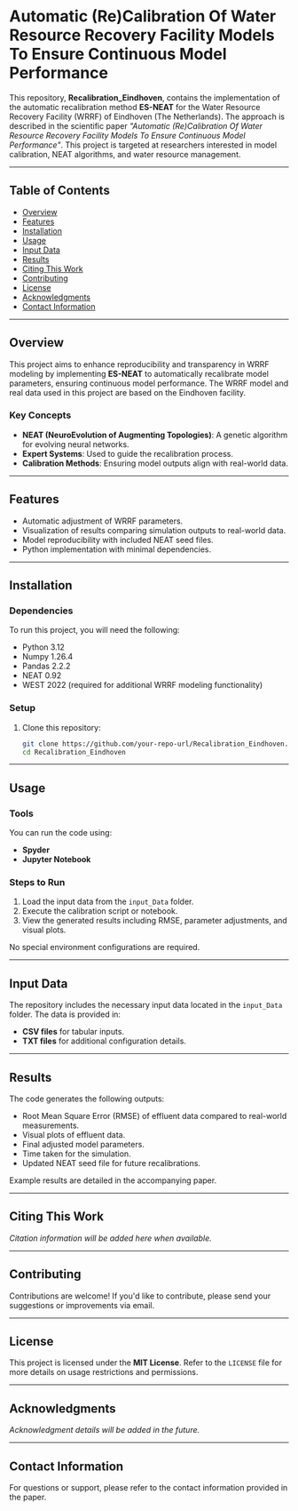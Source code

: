 
# Automatic (Re)Calibration Of Water Resource Recovery Facility Models To Ensure Continuous Model Performance

This repository, **Recalibration_Eindhoven**, contains the implementation of the automatic recalibration method **ES-NEAT** for the Water Resource Recovery Facility (WRRF) of Eindhoven (The Netherlands). The approach is described in the scientific paper *"Automatic (Re)Calibration Of Water Resource Recovery Facility Models To Ensure Continuous Model Performance"*. This project is targeted at researchers interested in model calibration, NEAT algorithms, and water resource management.

---

## Table of Contents
- [Overview](#overview)
- [Features](#features)
- [Installation](#installation)
- [Usage](#usage)
- [Input Data](#input-data)
- [Results](#results)
- [Citing This Work](#citing-this-work)
- [Contributing](#contributing)
- [License](#license)
- [Acknowledgments](#acknowledgments)
- [Contact Information](#contact-information)

---

## Overview
This project aims to enhance reproducibility and transparency in WRRF modeling by implementing **ES-NEAT** to automatically recalibrate model parameters, ensuring continuous model performance. The WRRF model and real data used in this project are based on the Eindhoven facility.

### Key Concepts
- **NEAT (NeuroEvolution of Augmenting Topologies)**: A genetic algorithm for evolving neural networks.
- **Expert Systems**: Used to guide the recalibration process.
- **Calibration Methods**: Ensuring model outputs align with real-world data.

---

## Features
- Automatic adjustment of WRRF parameters.
- Visualization of results comparing simulation outputs to real-world data.
- Model reproducibility with included NEAT seed files.
- Python implementation with minimal dependencies.

---

## Installation
### Dependencies
To run this project, you will need the following:
- Python 3.12
- Numpy 1.26.4
- Pandas 2.2.2
- NEAT 0.92
- WEST 2022 (required for additional WRRF modeling functionality)

### Setup
1. Clone this repository:
   ```bash
   git clone https://github.com/your-repo-url/Recalibration_Eindhoven.git
   cd Recalibration_Eindhoven
   ```
---

## Usage
### Tools
You can run the code using:
- **Spyder**
- **Jupyter Notebook**

### Steps to Run
1. Load the input data from the `input_Data` folder.
2. Execute the calibration script or notebook.
3. View the generated results including RMSE, parameter adjustments, and visual plots.

No special environment configurations are required.

---

## Input Data
The repository includes the necessary input data located in the `input_Data` folder. The data is provided in:
- **CSV files** for tabular inputs.
- **TXT files** for additional configuration details.

---

## Results
The code generates the following outputs:
- Root Mean Square Error (RMSE) of effluent data compared to real-world measurements.
- Visual plots of effluent data.
- Final adjusted model parameters.
- Time taken for the simulation.
- Updated NEAT seed file for future recalibrations.

Example results are detailed in the accompanying paper.

---

## Citing This Work
*Citation information will be added here when available.*

---

## Contributing
Contributions are welcome! If you'd like to contribute, please send your suggestions or improvements via email.

---

## License
This project is licensed under the **MIT License**. Refer to the `LICENSE` file for more details on usage restrictions and permissions.

---

## Acknowledgments
*Acknowledgment details will be added in the future.*

---

## Contact Information
For questions or support, please refer to the contact information provided in the paper.
